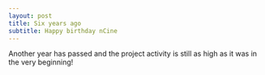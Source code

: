 ```yaml
---
layout: post
title: Six years ago
subtitle: Happy birthday nCine
---
```


Another year has passed and the project activity is still as high as it was in the very beginning!
